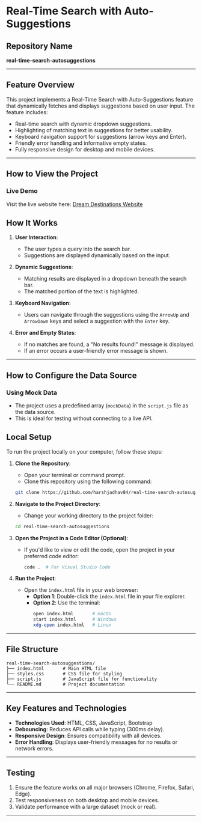 # Real-Time Search with Auto-Suggestions

## Repository Name
**real-time-search-autosuggestions**

---

## **Feature Overview**
This project implements a Real-Time Search with Auto-Suggestions feature that dynamically fetches and displays suggestions based on user input. The feature includes:
- Real-time search with dynamic dropdown suggestions.
- Highlighting of matching text in suggestions for better usability.
- Keyboard navigation support for suggestions (arrow keys and Enter).
- Friendly error handling and informative empty states.
- Fully responsive design for desktop and mobile devices.

---

## How to View the Project
### Live Demo
Visit the live website here: [Dream Destinations Website](https://harshjadhav84.github.io/Dream-Destinations-Travel-Agency/)

## **How It Works**
1. **User Interaction**:
   - The user types a query into the search bar.
   - Suggestions are displayed dynamically based on the input.

2. **Dynamic Suggestions**:
   - Matching results are displayed in a dropdown beneath the search bar.
   - The matched portion of the text is highlighted.

3. **Keyboard Navigation**:
   - Users can navigate through the suggestions using the `ArrowUp` and `ArrowDown` keys and select a suggestion with the `Enter` key.

4. **Error and Empty States**:
   - If no matches are found, a "No results found!" message is displayed.
   - If an error occurs a user-friendly error message is shown.

---

## **How to Configure the Data Source**

### Using Mock Data
- The project uses a predefined array (`mockData`) in the `script.js` file as the data source.
- This is ideal for testing without connecting to a live API.


## Local Setup
To run the project locally on your computer, follow these steps:

1. **Clone the Repository**:
   - Open your terminal or command prompt.
   - Clone this repository using the following command:
   ```bash
   git clone https://github.com/harshjadhav84/real-time-search-autosuggestions.git
   ```

2. **Navigate to the Project Directory**:
   - Change your working directory to the project folder:
   ```bash
   cd real-time-search-autosuggestions
   ```

3. **Open the Project in a Code Editor (Optional)**:
   - If you'd like to view or edit the code, open the project in your preferred code editor:
     ```bash
     code .  # For Visual Studio Code
     ```

4. **Run the Project**:
   - Open the `index.html` file in your web browser:
     - **Option 1**: Double-click the `index.html` file in your file explorer.
     - **Option 2**: Use the terminal:
       ```bash
       open index.html       # macOS
       start index.html      # Windows
       xdg-open index.html   # Linux
       ```
---

## **File Structure**
```
real-time-search-autosuggestions/
├── index.html       # Main HTML file
├── styles.css       # CSS file for styling
├── script.js        # JavaScript file for functionality
└── README.md        # Project documentation
```

---

## **Key Features and Technologies**
- **Technologies Used**: HTML, CSS, JavaScript, Bootstrap
- **Debouncing**: Reduces API calls while typing (300ms delay).
- **Responsive Design**: Ensures compatibility with all devices.
- **Error Handling**: Displays user-friendly messages for no results or network errors.

---

## **Testing**
1. Ensure the feature works on all major browsers (Chrome, Firefox, Safari, Edge).
2. Test responsiveness on both desktop and mobile devices.
3. Validate performance with a large dataset (mock or real).

---
